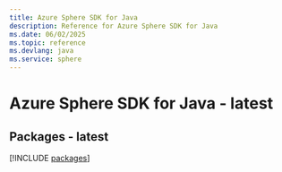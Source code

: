 ```yaml
---
title: Azure Sphere SDK for Java
description: Reference for Azure Sphere SDK for Java
ms.date: 06/02/2025
ms.topic: reference
ms.devlang: java
ms.service: sphere
---
```

# Azure Sphere SDK for Java - latest
## Packages - latest
[!INCLUDE [packages](sphere-index.md)]